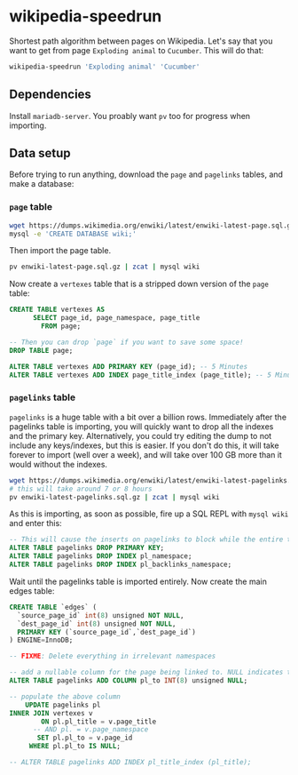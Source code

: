 # wikipedia-speedrun

Shortest path algorithm between pages on Wikipedia. Let's say that you want to get from page `Exploding animal` to `Cucumber`. This will do that:

```sh
wikipedia-speedrun 'Exploding animal' 'Cucumber'
```

## Dependencies

Install `mariadb-server`. You proably want `pv` too for progress when importing.
## Data setup

Before trying to run anything, download the `page` and `pagelinks` tables, and make a database:

### `page` table

```bash
wget https://dumps.wikimedia.org/enwiki/latest/enwiki-latest-page.sql.gz
mysql -e 'CREATE DATABASE wiki;'
```

Then import the page table.

```sh
pv enwiki-latest-page.sql.gz | zcat | mysql wiki
```

Now create a `vertexes` table that is a stripped down version of the `page` table:

```sql
CREATE TABLE vertexes AS
      SELECT page_id, page_namespace, page_title
        FROM page;

-- Then you can drop `page` if you want to save some space!
DROP TABLE page;

ALTER TABLE vertexes ADD PRIMARY KEY (page_id); -- 5 Minutes
ALTER TABLE vertexes ADD INDEX page_title_index (page_title); -- 5 Minutes
```

### `pagelinks` table

`pagelinks` is a huge table with a bit over a billion rows. Immediately after the pagelinks table is importing, you will quickly want to drop all the indexes and the primary key. Alternatively, you could try editing the dump to not include any keys/indexes, but this is easier. If you don't do this, it will take forever to import (well over a week), and will take over 100 GB more than it would without the indexes.

```sh
wget https://dumps.wikimedia.org/enwiki/latest/enwiki-latest-pagelinks.sql.gz
# this will take around 7 or 8 hours
pv enwiki-latest-pagelinks.sql.gz | zcat | mysql wiki
```

As this is importing, as soon as possible, fire up a SQL REPL with `mysql wiki` and enter this:

```sql
-- This will cause the inserts on pagelinks to block while the entire table is copied, so don't wait long to start it!
ALTER TABLE pagelinks DROP PRIMARY KEY;
ALTER TABLE pagelinks DROP INDEX pl_namespace;
ALTER TABLE pagelinks DROP INDEX pl_backlinks_namespace;
```

Wait until the pagelinks table is imported entirely. Now create the main edges table:

```sql
CREATE TABLE `edges` (
  `source_page_id` int(8) unsigned NOT NULL,
  `dest_page_id` int(8) unsigned NOT NULL,
  PRIMARY KEY (`source_page_id`,`dest_page_id`)
) ENGINE=InnoDB;

-- FIXME: Delete everything in irrelevant namespaces

-- add a nullable column for the page being linked to. NULL indicates the page doesn't exist.
ALTER TABLE pagelinks ADD COLUMN pl_to INT(8) unsigned NULL;

-- populate the above column
    UPDATE pagelinks pl
INNER JOIN vertexes v
        ON pl.pl_title = v.page_title
      -- AND pl. = v.page_namespace
       SET pl.pl_to = v.page_id
     WHERE pl.pl_to IS NULL;

-- ALTER TABLE pagelinks ADD INDEX pl_title_index (pl_title);
```

